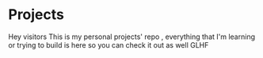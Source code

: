 # Projects
Hey visitors 
This is my personal projects' repo ,
everything that I'm learning or trying to build is here 
so you can check it out as well 
GLHF
